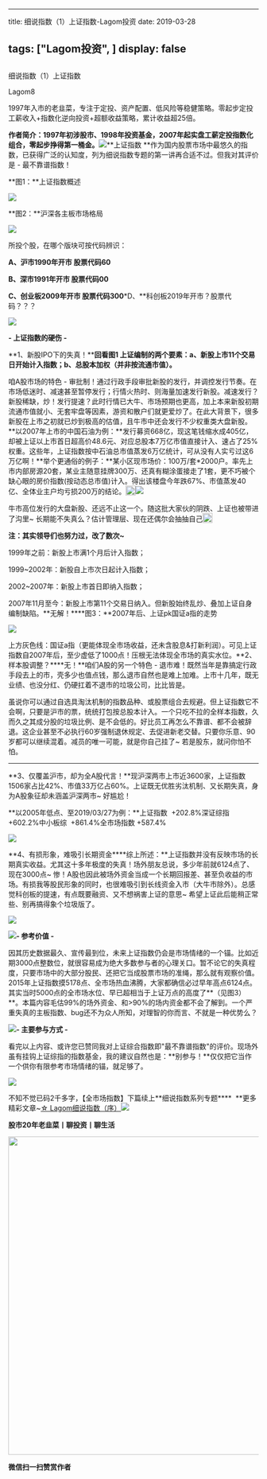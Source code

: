 
---
title:   细说指数（1）上证指数-Lagom投资
date: 2019-03-28

tags: ["Lagom投资", ]
display: false
---


## 



细说指数（1）上证指数




Lagom8




1997年入市的老韭菜，专注于定投、资产配置、低风险等稳健策略。零起步定投工薪收入+指数化逆向投资+超额收益策略，累计收益超25倍。


**作者简介：1997年初涉股市、1998年投资基金，2007年起实盘工薪定投指数化组合，零起步挣得第一桶金。**<img src="https://mmbiz.qpic.cn/mmbiz_png/ZB4WjgjLjJW3KtDibicU3BB1HNQ9lDS2M5oGRnchkNPRzYsc0Ua6CIu7rZH3vAficcBEPYHU9ZTPqkic1sicT8CaxQQ/640?wx_fmt=png" data-type="png" class="" data-ratio="0.05776173285198556" data-w="554"/>**上证指数&nbsp;**作为国内股票市场中最悠久的指数，已获得广泛的认知度，列为细说指数专题的第一讲再合适不过。但我对其评价是 - 最不靠谱指数！



**图1：**上证指数概述

<img class="rich_pages" data-copyright="0" data-ratio="1.0260869565217392" data-s="300,640" src="https://mmbiz.qpic.cn/mmbiz_png/ZB4WjgjLjJWtKRfHDib2tbUAJHRd8TT8dCvEh9eTGChyrHnwns1Lrjc1XujRY7h9BTM0HLnEOcz8SonMv0NjIiag/640?wx_fmt=png" data-type="png" data-w="575" style=""/>

**图2：**沪深各主板市场格局

<img class="rich_pages" data-copyright="0" data-ratio="0.6031746031746031" data-s="300,640" src="https://mmbiz.qpic.cn/mmbiz_png/ZB4WjgjLjJWtKRfHDib2tbUAJHRd8TT8dkaXY8DibnqXwdiaibpEibZrlicXJkQz9f4oqv41jgGALqgFliczicAatvDHvQ/640?wx_fmt=png" data-type="png" data-w="630" style=""/>

所投个股，在哪个版块可按代码辨识：

**A、**沪市1990年开市 股票代码60****

**B、**深市1991年开市 股票代码00****

**C、**创业板2009年开市 股票代码300*****D、**科创板2019年开市？股票代码？？？



<img src="https://mmbiz.qpic.cn/mmbiz_png/ZB4WjgjLjJW3KtDibicU3BB1HNQ9lDS2M5oGRnchkNPRzYsc0Ua6CIu7rZH3vAficcBEPYHU9ZTPqkic1sicT8CaxQQ/640?wx_fmt=png" data-type="png" class="" data-ratio="0.05776173285198556" data-w="554" style="font-family: 微软雅黑, sans-serif;font-size: 15px;color: rgb(215, 171, 169);"/>

**- 上证指数的硬伤 -**

**1、新股IPO下的失真！****回看图1 上证编制的两个要素：**a、新股上市11个交易日开始计入指数；b、总股本加权（并非按流通市值）。****

咱A股市场的特色 - 审批制！通过行政手段审批新股的发行，并调控发行节奏。在市场低迷时、减速甚至暂停发行；行情火热时、则海量加速发行新股。减速发行？新股稀缺，炒！发行提速？此时行情已大牛、市场预期也更高，加上本来新股初期流通市值就小、无套牢盘等因素，游资和散户们就更爱炒了。在此大背景下，很多新股在上市之初就已炒到极高的估值，且牛市中还会发行不少权重类大盘新股。<mpcpc js_editor_cpcad="" class="js_cpc_area res_iframe cpc_iframe" src="/cgi-bin/readtemplate?t=tmpl/cpc_tmpl#1553691841506" data-category_id_list="1|11|15|16|22|24|26|28|3|31|32|35|36|37|39|40|41|42|43|44|45|46|47|48|5|7|8" data-id="1553691841506"></mpcpc>**以2007年上市的中国石油为例：**发行募资668亿，现这笔钱缩水成405亿，却被上证以上市首日超高价48.6元、对应总股本7万亿市值直接计入、速占了25%权重。这些年，上证指数按中石油总市值蒸发6万亿统计，可从没有人实亏过这6万亿啊！**举个更通俗的例子：**某小区现市场价：100万/套*2000户。率先上市内部房源20套，某业主随意挂牌300万、还真有糊涂蛋接走了1套，更不巧被个缺心眼的房价指数(按动态总市值)计入。得出该楼盘今年跌67%、市值蒸发40亿、全体业主户均亏损200万的结论。<img src="https://res.wx.qq.com/mpres/htmledition/images/icon/common/emotion_panel/smiley/smiley_10.png" data-ratio="1" data-w="20" style="display:inline-block;width:20px;vertical-align:text-bottom;"/><img class="rich_pages" data-copyright="0" data-ratio="0.48854961832061067" data-s="300,640" src="https://mmbiz.qpic.cn/mmbiz_jpg/ZB4WjgjLjJWtKRfHDib2tbUAJHRd8TT8dosicMvOWCQLjy3AhdsI6HeR5Z2AfyRcNVsYD7VBlG8IFTj3EiadBvodg/640?wx_fmt=jpeg" data-type="jpeg" data-w="655" style="text-align: center;"/>

牛市高位发行的大盘新股、还远不止这一个。随这批大家伙的阴跌、上证也被带进了沟里~ 长期能不失真么？估计管理层、现在还偶尔会抽抽自己<img src="https://res.wx.qq.com/mpres/htmledition/images/icon/common/emotion_panel/smiley/smiley_27.png" data-ratio="1" data-w="20" style="display:inline-block;width:20px;vertical-align:text-bottom;"/>&nbsp;



**注：其实领导们也努力过，改了数次~&nbsp;**

1999年之前：新股上市满1个月后计入指数；

1999~2002年：新股自上市次日起计入指数；

2002~2007年：新股上市首日即纳入指数；

2007年11月至今：新股上市第11个交易日纳入。但新股始终乱炒、叠加上证自身编制缺陷。**无解！****图3：**2007年后、上证pk国证a指的走势

<img class="rich_pages" data-copyright="0" data-ratio="0.41228070175438597" data-s="300,640" src="https://mmbiz.qpic.cn/mmbiz_png/ZB4WjgjLjJWtKRfHDib2tbUAJHRd8TT8dKyNc6YkdLuuul8Wqbmr5j9RDUnmbfbZtsYuiate57RNUaSWqOXia4byw/640?wx_fmt=png" data-type="png" data-w="570" style=""/>

上方灰色线：国证a指（更能体现全市场收益，还未含股息&amp;打新利润）。可见上证指数自2007年后，至少虚低了1000点！压根无法体现全市场的真实水位。**2、样本股调整？****无！**咱们A股的另一个特色 - 退市难！既然当年是靠搞定行政手段去上的市，壳多少也值点钱，那么退市自然也是难上加难。上市十几年，既无业绩、也没分红、仍硬扛着不退市的垃圾公司，比比皆是。



虽说你可以通过自选具淘汰机制的指数品种、或股票组合去规避。但上证指数它不会啊，只要是沪市的票，统统打包按总股本计入。一个只吃不拉的全样本指数，久而久之其成分股的垃圾比例、是不会低的。好比员工再怎么不靠谱、都不会被辞退。这企业甚至不必执行60岁强制退休规定、去促进新老交替。只要你乐意、90岁都可以继续混着。减员的唯一可能，就是你自己挂了~ 若是股东，就问你怕不怕。

****

**3、仅覆盖沪市，却为全A股代言！**现沪深两市上市近3600家，上证指数1506家占比42%、市值33万亿占60%。上证既无优胜劣汰机制、又长期失真，身为A股象征却未涵盖沪深两市~ 好尴尬！

**以2005年低点、至2019/03/27为例：**上证指数&nbsp; +202.8%深证综指&nbsp; +602.2%中小板综&nbsp; +861.4%全市场指数 +587.4%

<img class="rich_pages" data-copyright="0" data-ratio="0.8059440559440559" data-s="300,640" src="https://mmbiz.qpic.cn/mmbiz_png/ZB4WjgjLjJWtKRfHDib2tbUAJHRd8TT8doJoOD0BHMgSicEcicZ811uSWX9qekzEVjiciaANe4foUVpkCVukLNicSXNg/640?wx_fmt=png" data-type="png" data-w="572" style=""/>



**4、有损形象，难吸引长期资金****综上所述：**上证指数并没有反映市场的长期真实收益。尤其这十多年极度的失真！场外朋友总说，多少年前就6124点了、现在3000点~ 惨！A股也因此被场外资金当成一个长期回报差、甚至负收益的市场。有损我等股民形象的同时，也很难吸引到长线资金入市（大牛市除外）。总感觉科创板的提速，有点既要融资、又不想祸害上证的意思~ 希望上证此后能稍正常些、别再搞得象个垃圾版了。

<img class="rich_pages" data-copyright="0" data-ratio="0.9039039039039038" data-s="300,640" src="https://mmbiz.qpic.cn/mmbiz_jpg/ZB4WjgjLjJWtKRfHDib2tbUAJHRd8TT8d6evOFvGJOica7zV6ZuAZPZm2ia4wIof4m0FON7g2SsbOia1lB7u6ezL4A/640?wx_fmt=jpeg" data-type="jpeg" data-w="666" style=""/>

<mpcpc js_editor_cpcad="" class="js_cpc_area res_iframe cpc_iframe" src="/cgi-bin/readtemplate?t=tmpl/cpc_tmpl#1553702203953" data-category_id_list="1|11|15|16|22|24|26|28|3|31|32|35|36|37|39|40|41|42|43|44|45|46|47|48|5|7|8" data-id="1553702203953"></mpcpc><img src="https://mmbiz.qpic.cn/mmbiz_png/ZB4WjgjLjJW3KtDibicU3BB1HNQ9lDS2M5oGRnchkNPRzYsc0Ua6CIu7rZH3vAficcBEPYHU9ZTPqkic1sicT8CaxQQ/640?wx_fmt=png" data-type="png" class="" data-ratio="0.05776173285198556" data-w="554" style="font-size: 15px;white-space: normal;color: rgb(215, 171, 169);font-family: 微软雅黑, sans-serif;"/>**- 参考价值 -**

因其历史数据最久、宣传最到位，未来上证指数仍会是市场情绪的一个锚。比如近期3000点整数位，就很容易成为绝大多数参与者的心理关口。暂不论它的失真程度，只要市场中的大部分股民、还把它当成股票市场的准绳，那么就有观察价值。2015年上证指数摸5178点、全市场热血沸腾，大家都确信必过早年高点6124点。其实当时5000点的全市场水位、早已超相当于上证万点的高度了**（见图3）**。本篇内容毛估99%的场外资金、和&gt;90%的场内资金都不会了解到。一个严重失真的主板指数、bug还不为众人所知，对理智的你而言、不就是一种优势么？

<img src="https://mmbiz.qpic.cn/mmbiz_png/ZB4WjgjLjJW3KtDibicU3BB1HNQ9lDS2M5oGRnchkNPRzYsc0Ua6CIu7rZH3vAficcBEPYHU9ZTPqkic1sicT8CaxQQ/640?wx_fmt=png" data-type="png" class="" data-ratio="0.05776173285198556" data-w="554" style="color: rgb(215, 171, 169);font-family: 微软雅黑, sans-serif;font-size: 15px;white-space: normal;"/>**- 主要参与方式 -**

看完以上内容、或许您已赞同我对上证综合指数即"最不靠谱指数"的评价。现场外虽有挂钩上证综指的指数基金，我的建议自然也是：**别参与！**仅仅把它当作一个供你有限参考市场情绪的锚，就足够了。

<img class="rich_pages" data-copyright="0" data-ratio="0.625" data-s="300,640" src="https://mmbiz.qpic.cn/mmbiz_jpg/ZB4WjgjLjJXdkCueEtM412LBfg8oHYv93Zw39uyiaJQic8PDEwOIOFLZDtozrN0ib7YIHwIws4z1PrEvdGNc4bSRA/640?wx_fmt=jpeg" data-type="jpeg" data-w="1280" style=""/>

不知不觉已码2千多字，【全市场指数】下篇续上**细说指数系列专题****&nbsp;&nbsp;**更多精彩文章~[☆ Lagom细说指数（序）](http://mp.weixin.qq.com/s?__biz=MzI3MDQ2NjY2Mw==&amp;mid=2247484133&amp;idx=1&amp;sn=16b9949c64256126b5b5044fb814f82b&amp;chksm=ead1e9eddda660fbbd651c32198faa47fd29ecd99f451da4c6570221456dd6d30c52c9afb114&amp;scene=21#wechat_redirect)<img src="https://mmbiz.qpic.cn/mmbiz_png/ZB4WjgjLjJW3KtDibicU3BB1HNQ9lDS2M5oGRnchkNPRzYsc0Ua6CIu7rZH3vAficcBEPYHU9ZTPqkic1sicT8CaxQQ/640?wx_fmt=png" data-type="png" class="" data-ratio="0.05776173285198556" data-w="554"/>

**股市20年老韭菜丨聊投资丨聊生活**

<img data-ratio="0.390625" data-type="png" data-w="640" data-s="300,640" data-copyright="0" class="" src="https://mmbiz.qpic.cn/mmbiz_png/ZB4WjgjLjJW3KtDibicU3BB1HNQ9lDS2M5AHEoeiaz0dQ4NfIRjBMuXvyJn8dXWm7ftklb0xqheiaMia0zbkyMJiaKzA/640?wx_fmt=png" style="box-sizing: border-box !important;word-wrap: break-word !important;visibility: visible !important;width: 640px !important;"/>




**微信扫一扫赞赏作者**















